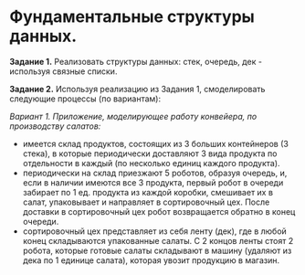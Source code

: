 # Фундаментальные структуры данных.
__Задание 1.__ Реализовать структуры данных: стек, очередь, дек - используя связные списки.  
  
__Задание 2.__ Используя реализацию из Задания 1, смоделировать следующие процессы (по вариантам):  
  
_Вариант 1. Приложение, моделирующее работу конвейера, по производству салатов:_
* имеется склад продуктов, состоящих из 3 больших контейнеров (3 стека), в которые периодически доставляют 3 вида продукта по отдельности в каждый (по несколько единиц каждого продукта).
* периодически на склад приезжают 5 роботов, образуя очередь, и, если  в наличии имеются все 3 продукта, первый робот в очереди забирает по 1 ед. продукта из каждой коробки, смешивает их в салат, упаковывает и направляет в сортировочный цех. После доставки в сортировочный цех робот возвращается обратно в конец очереди.
* сортировочный цех представляет из себя ленту (дек), где в любой конец складываются упакованные салаты. С 2 концов ленты стоят 2 робота, которые готовые салаты складывают в машину (удаляют из дека по 1 единице салата), которая увозит продукцию в магазин.
